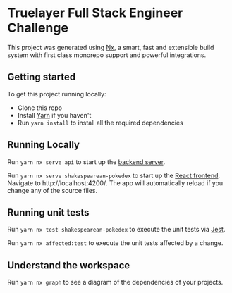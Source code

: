 # Truelayer Full Stack Engineer Challenge

This project was generated using [Nx](https://nx.dev), a smart, fast and extensible build system with first class monorepo support and powerful integrations.

## Getting started

To get this project running locally:

- Clone this repo
- Install [Yarn](https://classic.yarnpkg.com/lang/en/docs/install/#mac-stable) if you haven't
- Run `yarn install` to install all the required dependencies

## Running Locally

Run `yarn nx serve api` to start up the [backend server](apps/api).

Run `yarn nx serve shakespearean-pokedex` to start up the [React frontend](apps/shakespearean-pokedex). Navigate to http://localhost:4200/. The app will automatically reload if you change any of the source files.

## Running unit tests

Run `yarn nx test shakespearean-pokedex` to execute the unit tests via [Jest](https://jestjs.io).

Run `yarn nx affected:test` to execute the unit tests affected by a change.

## Understand the workspace

Run `yarn nx graph` to see a diagram of the dependencies of your projects.
